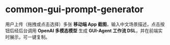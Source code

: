 # common-gui-prompt-generator
用户上传（拖拽或点击选择）多张 **移动端 App 截图**，输入中文场景描述，点击按钮后经后台调用 **OpenAI 多模态模型** 生成 **GUI-Agent 工作流 DSL**，并在前端实时展示，可一键复制。  
